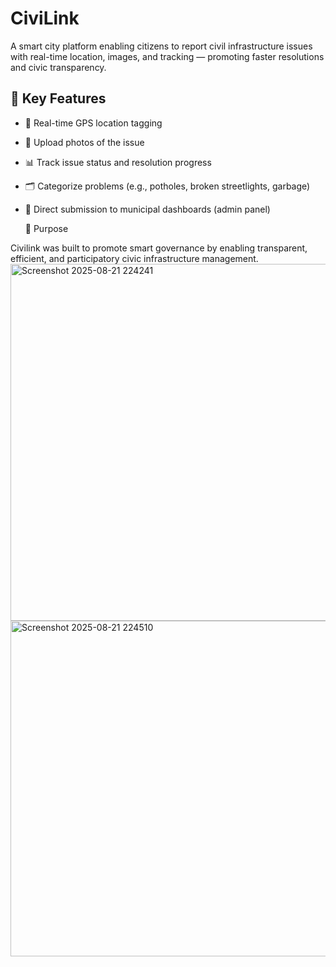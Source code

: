 # CiviLink
A smart city platform enabling citizens to report civil infrastructure issues with real-time location, images, and tracking — promoting faster resolutions and civic transparency.
## 🚀 Key Features

- 📍 Real-time GPS location tagging
- 📸 Upload photos of the issue
- 📊 Track issue status and resolution progress
- 🗂️ Categorize problems (e.g., potholes, broken streetlights, garbage)
- 📨 Direct submission to municipal dashboards (admin panel)

  🎯 Purpose

Civilink was built to promote smart governance by enabling transparent, efficient, and participatory civic infrastructure management.
<img width="1315" height="571" alt="Screenshot 2025-08-21 224241" src="https://github.com/user-attachments/assets/33a22755-0906-4ddf-a9d9-9d1d90d05791" />
<img width="1314" height="537" alt="Screenshot 2025-08-21 224510" src="https://github.com/user-attachments/assets/245c9561-f279-418f-8dbe-263335e63550" />

